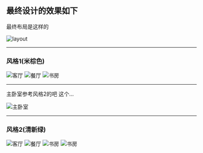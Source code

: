 ## 最终设计的效果如下

最终布局是这样的

![layout](img/layout.jpg)

---

### 风格1(米棕色)

![客厅](img/1.jpg)
![餐厅](img/2.jpg)
![书房](img/3.jpg)

---
 主卧室参考风格2的吧 这个...

![主卧室](img/4.jpg)

----

### 风格2(清新绿)

![客厅](img/5.jpg)
![餐厅](img/6.jpg)
![书房](img/7.jpg)
![书房](img/8.jpg)